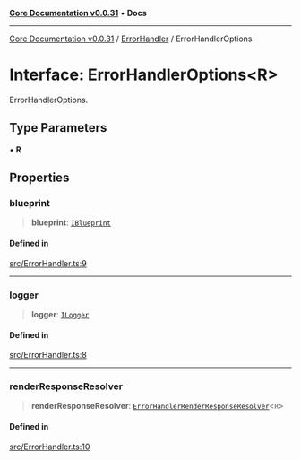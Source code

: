 [**Core Documentation v0.0.31**](../../README.md) • **Docs**

***

[Core Documentation v0.0.31](../../modules.md) / [ErrorHandler](../README.md) / ErrorHandlerOptions

# Interface: ErrorHandlerOptions\<R\>

ErrorHandlerOptions.

## Type Parameters

• **R**

## Properties

### blueprint

> **blueprint**: [`IBlueprint`](../../definitions/type-aliases/IBlueprint.md)

#### Defined in

[src/ErrorHandler.ts:9](https://github.com/stonemjs/core/blob/c4dbb69a8c86aa6134b62f7d9cac7dabb444c749/src/ErrorHandler.ts#L9)

***

### logger

> **logger**: [`ILogger`](../../definitions/interfaces/ILogger.md)

#### Defined in

[src/ErrorHandler.ts:8](https://github.com/stonemjs/core/blob/c4dbb69a8c86aa6134b62f7d9cac7dabb444c749/src/ErrorHandler.ts#L8)

***

### renderResponseResolver

> **renderResponseResolver**: [`ErrorHandlerRenderResponseResolver`](../../definitions/type-aliases/ErrorHandlerRenderResponseResolver.md)\<`R`\>

#### Defined in

[src/ErrorHandler.ts:10](https://github.com/stonemjs/core/blob/c4dbb69a8c86aa6134b62f7d9cac7dabb444c749/src/ErrorHandler.ts#L10)
